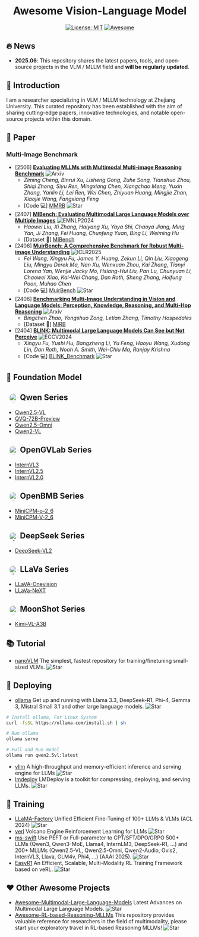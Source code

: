 <div align="center">

# Awesome Vision-Language Model

[![License: MIT](https://img.shields.io/badge/License-MIT-purple.svg)](LICENSE)
[![Awesome](https://awesome.re/badge.svg)](https://awesome.re)

</div>

## 🔥 News
- **2025.06**: This repository shares the latest papers, tools, and open-source projects in the VLM / MLLM field and **will be regularly updated**.

## 🌟 Introduction
I am a researcher specializing in VLM / MLLM technology at Zhejiang University. This curated repository has been established with the aim of sharing cutting-edge papers, innovative technologies, and notable open-source projects within this domain.

## 📝  Paper
### Multi-Image Benchmark
- [2506] **[Evaluating MLLMs with Multimodal Multi-image Reasoning Benchmark](http://www.arxiv.org/pdf/2506.04280)** ![Arxiv](https://img.shields.io/badge/Arxiv-Paper-red)
  - *Ziming Cheng, Binrui Xu, Lisheng Gong, Zuhe Song, Tianshuo Zhou, Shiqi Zhong, Siyu Ren, Mingxiang Chen, Xiangchao Meng, Yuxin Zhang, Yanlin Li, Lei Ren, Wei Chen, Zhiyuan Huang, Mingjie Zhan, Xiaojie Wang, Fangxiang Feng*
  - [Code 💻] [MMRB](https://github.com/LesterGong/MMRB) ![Star](https://img.shields.io/github/stars/LesterGong/MMRB.svg?style=social&label=Star)
- [2407] **[MIBench: Evaluating Multimodal Large Language Models over Multiple Images](https://arxiv.org/pdf/2407.15272)** ![EMNLP2024](https://img.shields.io/badge/EMNLP-2024-blue)
  - *Haowei Liu, Xi Zhang, Haiyang Xu, Yaya Shi, Chaoya Jiang, Ming Yan, Ji Zhang, Fei Huang, Chunfeng Yuan, Bing Li, Weiming Hu*
  - [Dataset 🤗] [MIBench](https://huggingface.co/datasets/StarBottle/MIBench)
- [2406] **[MuirBench: A Comprehensive Benchmark for Robust Multi-image Understanding](https://arxiv.org/pdf/2406.09411)** ![ICLR2025](https://img.shields.io/badge/ICLR-2025-blue)
  - *Fei Wang, Xingyu Fu, James Y. Huang, Zekun Li, Qin Liu, Xiaogeng Liu, Mingyu Derek Ma, Nan Xu, Wenxuan Zhou, Kai Zhang, Tianyi Lorena Yan, Wenjie Jacky Mo, Hsiang-Hui Liu, Pan Lu, Chunyuan Li, Chaowei Xiao, Kai-Wei Chang, Dan Roth, Sheng Zhang, Hoifung Poon, Muhao Chen*
  - [Code 💻] [MuirBench](https://github.com/muirbench/MuirBench) ![Star](https://img.shields.io/github/stars/muirbench/MuirBench.svg?style=social&label=Star)
- [2406] **[Benchmarking Multi-Image Understanding in Vision and Language Models: Perception, Knowledge, Reasoning, and Multi-Hop Reasoning](https://arxiv.org/pdf/2406.12742)** ![Arxiv](https://img.shields.io/badge/Arxiv-Paper-red)
  - *Bingchen Zhao, Yongshuo Zong, Letian Zhang, Timothy Hospedales*
  - [Dataset 🤗] [MIRB](https://huggingface.co/datasets/VLLMs/MIRB)
- [2404] **[BLINK: Multimodal Large Language Models Can See but Not Perceive](https://arxiv.org/pdf/2404.12390)** ![ECCV2024](https://img.shields.io/badge/ECCV-2024-blue)
  - *Xingyu Fu, Yushi Hu, Bangzheng Li, Yu Feng, Haoyu Wang, Xudong Lin, Dan Roth, Noah A. Smith, Wei-Chiu Ma, Ranjay Krishna*
  - [Code 💻] [BLINK_Benchmark](https://github.com/zeyofu/BLINK_Benchmark) ![Star](https://img.shields.io/github/stars/zeyofu/BLINK_Benchmark.svg?style=social&label=Star)


## 🌋 Foundation Model
## <img src="https://cdn-avatars.huggingface.co/v1/production/uploads/620760a26e3b7210c2ff1943/-s1gyJfvbE1RgO5iBeNOi.png"  alt="qwen" style="width: 24px; height: 24px; border-radius: 50%; vertical-align: middle; margin-left: 8px;"> Qwen Series
- [Qwen2.5-VL](https://huggingface.co/collections/Qwen/qwen25-vl-6795ffac22b334a837c0f9a5)
- [QVQ-72B-Preview](https://huggingface.co/Qwen/QVQ-72B-Preview)
- [Qwen2.5-Omni](https://huggingface.co/collections/Qwen/qwen25-omni-67de1e5f0f9464dc6314b36e)
- [Qwen2-VL](https://huggingface.co/collections/Qwen/qwen2-vl-66cee7455501d7126940800d)

## <img src="https://cdn-avatars.huggingface.co/v1/production/uploads/64006c09330a45b03605bba3/FvdxiTkTqH8rKDOzGZGUE.jpeg"  alt="opengvlab" style="width: 24px; height: 24px; border-radius: 50%; vertical-align: middle; margin-left: 8px;"> OpenGVLab Series
- [InternVL3](https://huggingface.co/collections/OpenGVLab/internvl3-67f7f690be79c2fe9d74fe9d)
- [InternVL2.5](https://huggingface.co/collections/OpenGVLab/internvl25-673e1019b66e2218f68d7c1c)
- [InternVL2.0](https://huggingface.co/collections/OpenGVLab/internvl20-667d3961ab5eb12c7ed1463e)

## <img src="https://cdn-avatars.huggingface.co/v1/production/uploads/1670387859384-633fe7784b362488336bbfad.png"  alt="openbmb" style="width: 24px; height: 24px; border-radius: 50%; vertical-align: middle; margin-left: 8px;"> OpenBMB Series
- [MiniCPM-o-2_6](https://huggingface.co/openbmb/MiniCPM-o-2_6)
- [MiniCPM-V-2_6](https://huggingface.co/openbmb/MiniCPM-V-2_6)

## <img src="https://cdn-avatars.huggingface.co/v1/production/uploads/6538815d1bdb3c40db94fbfa/xMBly9PUMphrFVMxLX4kq.png"  alt="deepseek" style="width: 24px; height: 24px; border-radius: 50%; vertical-align: middle; margin-left: 8px;"> DeepSeek Series
- [DeepSeek-VL2](https://huggingface.co/collections/deepseek-ai/deepseek-vl2-675c22accc456d3beb4613ab)

## <img src="https://cdn-avatars.huggingface.co/v1/production/uploads/5f1158120c833276f61f1a84/HYIF0By10WazlTdVv3xp0.jpeg"  alt="llava" style="width: 24px; height: 24px; border-radius: 50%; vertical-align: middle; margin-left: 8px;"> LLaVa Series
- [LLaVA-Onevision](https://huggingface.co/collections/llava-hf/llava-onevision-66bb1e9ce8856e210a7ed1fe)
- [LLaVa-NeXT](https://huggingface.co/collections/llava-hf/llava-next-65f75c4afac77fd37dbbe6cf)

## <img src="https://cdn-avatars.huggingface.co/v1/production/uploads/641c1e77c3983aa9490f8121/X1yT2rsaIbR9cdYGEVu0X.jpeg"  alt="moonshot" style="width: 24px; height: 24px; border-radius: 50%; vertical-align: middle; margin-left: 8px;"> MoonShot Series
- [Kimi-VL-A3B](https://huggingface.co/collections/moonshotai/kimi-vl-a3b-67f67b6ac91d3b03d382dd85)

## 📚 Tutorial
- [nanoVLM](https://github.com/huggingface/nanoVLM) The simplest, fastest repository for training/finetuning small-sized VLMs. ![Star](https://img.shields.io/github/stars/huggingface/nanoVLM.svg?style=social&label=Star)

## 🔨 Deploying
- [ollama](https://github.com/ollama/ollama) Get up and running with Llama 3.3, DeepSeek-R1, Phi-4, Gemma 3, Mistral Small 3.1 and other large language models. ![Star](https://img.shields.io/github/stars/ollama/ollama.svg?style=social&label=Star)
```bash
# Install ollama, For Linux System
curl -fsSL https://ollama.com/install.sh | sh

# Run ollama
ollama serve

# Pull and Run model
ollama run qwen2.5vl:latest
```
- [vllm](https://github.com/vllm-project/vllm) A high-throughput and memory-efficient inference and serving engine for LLMs ![Star](https://img.shields.io/github/stars/vllm-project/vllm.svg?style=social&label=Star)
- [lmdeploy](https://github.com/InternLM/lmdeploy) LMDeploy is a toolkit for compressing, deploying, and serving LLMs. ![Star](https://img.shields.io/github/stars/InternLM/lmdeploy.svg?style=social&label=Star)

## 🐳 Training
- [LLaMA-Factory](https://github.com/hiyouga/LLaMA-Factory) Unified Efficient Fine-Tuning of 100+ LLMs & VLMs (ACL 2024) ![Star](https://img.shields.io/github/stars/hiyouga/LLaMA-Factory.svg?style=social&label=Star)
- [verl](https://github.com/volcengine/verl) Volcano Engine Reinforcement Learning for LLMs ![Star](https://img.shields.io/github/stars/volcengine/verl.svg?style=social&label=Star)
- [ms-swift](https://github.com/modelscope/ms-swift) Use PEFT or Full-parameter to CPT/SFT/DPO/GRPO 500+ LLMs (Qwen3, Qwen3-MoE, Llama4, InternLM3, DeepSeek-R1, ...) and 200+ MLLMs (Qwen2.5-VL, Qwen2.5-Omni, Qwen2-Audio, Ovis2, InternVL3, Llava, GLM4v, Phi4, ...) (AAAI 2025). ![Star](https://img.shields.io/github/stars/modelscope/ms-swift.svg?style=social&label=Star)
- [EasyR1](https://github.com/hiyouga/EasyR1) An Efficient, Scalable, Multi-Modality RL Training Framework based on veRL. ![Star](https://img.shields.io/github/stars/hiyouga/EasyR1.svg?style=social&label=Star)


## ❤️ Other Awesome Projects
- [Awesome-Multimodal-Large-Language-Models](https://github.com/BradyFU/Awesome-Multimodal-Large-Language-Models) Latest Advances on Multimodal Large Language Models. ![Star](https://img.shields.io/github/stars/BradyFU/Awesome-Multimodal-Large-Language-Models.svg?style=social&label=Star)
- [Awesome-RL-based-Reasoning-MLLMs](https://github.com/Sun-Haoyuan23/Awesome-RL-based-Reasoning-MLLMs) This repository provides valuable reference for researchers in the field of multimodality, please start your exploratory travel in RL-based Reasoning MLLMs! ![Star](https://img.shields.io/github/stars/Sun-Haoyuan23/Awesome-RL-based-Reasoning-MLLMs.svg?style=social&label=Star)
